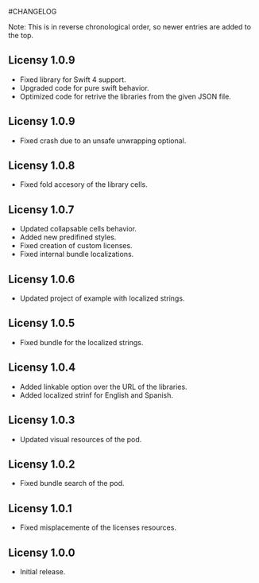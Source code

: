 #CHANGELOG

Note: This is in reverse chronological order, so newer entries are added to the top.

## Licensy 1.0.9

- Fixed library for Swift 4 support.
- Upgraded code for pure swift behavior.
- Optimized code for retrive the libraries from the given JSON file.

## Licensy 1.0.9

- Fixed crash due to an unsafe unwrapping optional.

## Licensy 1.0.8

- Fixed fold accesory of the library cells.

## Licensy 1.0.7

- Updated collapsable cells behavior.
- Added new predifined styles.
- Fixed creation of custom licenses.
- Fixed internal bundle localizations.

## Licensy 1.0.6

- Updated project of example with localized strings.

## Licensy 1.0.5

- Fixed bundle for the localized strings.

## Licensy 1.0.4

- Added linkable option over the URL of the libraries.
- Added localized strinf for English and Spanish.

## Licensy 1.0.3

- Updated visual resources of the pod.

## Licensy 1.0.2

- Fixed bundle search of the pod.

## Licensy 1.0.1

- Fixed misplacemente of the licenses resources.

## Licensy 1.0.0

- Initial release.





